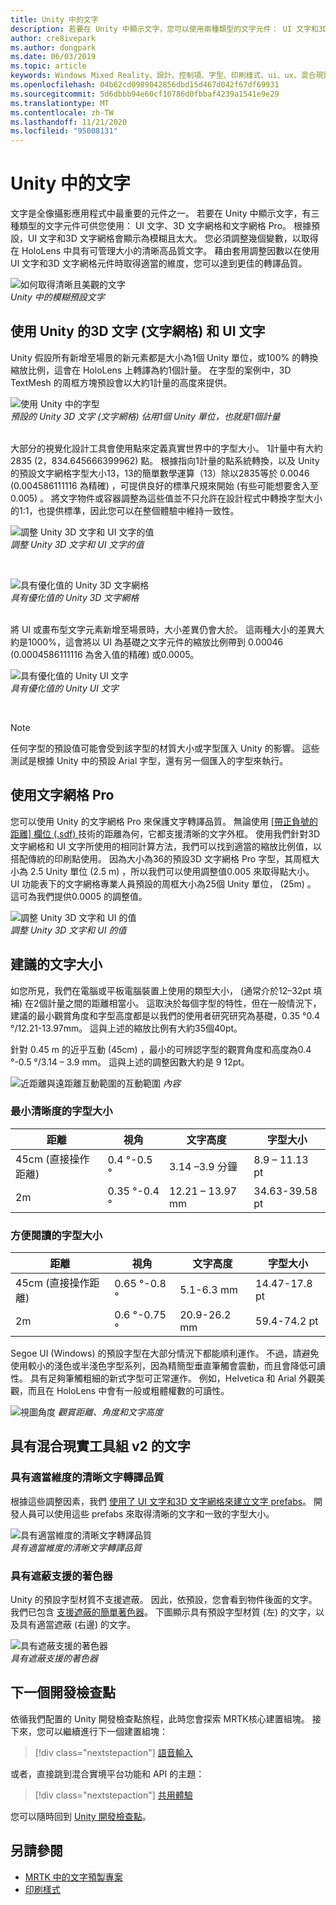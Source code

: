 ```yaml
---
title: Unity 中的文字
description: 若要在 Unity 中顯示文字，您可以使用兩種類型的文字元件： UI 文字和3D 文字網格。
author: cre8ivepark
ms.author: dongpark
ms.date: 06/03/2019
ms.topic: article
keywords: Windows Mixed Reality、設計、控制項、字型、印刷樣式、ui、ux、混合現實耳機、windows Mixed Reality 耳機、虛擬實境耳機、MRTK、混合現實工具組
ms.openlocfilehash: 04b62cd0989042856dbd15d467d042f67df69931
ms.sourcegitcommit: 5d6dbbb94e60cf10786d0fbbaf4239a1541e9e29
ms.translationtype: MT
ms.contentlocale: zh-TW
ms.lasthandoff: 11/21/2020
ms.locfileid: "95008131"
---
```

# <a name="text-in-unity"></a>Unity 中的文字

文字是全像攝影應用程式中最重要的元件之一。 若要在 Unity 中顯示文字，有三種類型的文字元件可供您使用： UI 文字、3D 文字網格和文字網格 Pro。 根據預設，UI 文字和3D 文字網格會顯示為模糊且太大。 您必須調整幾個變數，以取得在 HoloLens 中具有可管理大小的清晰高品質文字。 藉由套用調整因數以在使用 UI 文字和3D 文字網格元件時取得適當的維度，您可以達到更佳的轉譯品質。

![如何取得清晰且美觀的文字](images/hug-text-02-640px.png)<br>
*Unity 中的模糊預設文字*

## <a name="working-with-unitys-3d-text-text-mesh-and-ui-text"></a>使用 Unity 的3D 文字 (文字網格) 和 UI 文字

Unity 假設所有新增至場景的新元素都是大小為1個 Unity 單位，或100% 的轉換縮放比例，這會在 HoloLens 上轉譯為約1個計量。 在字型的案例中，3D TextMesh 的周框方塊預設會以大約1計量的高度來提供。

![使用 Unity 中的字型](images/640px-hug-text-03.png)<br>
*預設的 Unity 3D 文字 (文字網格) 佔用1個 Unity 單位，也就是1個計量*

<br>
大部分的視覺化設計工具會使用點來定義真實世界中的字型大小。 1計量中有大約 2835 (2，834.645666399962) 點。 根據指向1計量的點系統轉換，以及 Unity 的預設文字網格字型大小13，13的簡單數學運算（13）除以2835等於 0.0046 (0.004586111116 為精確) ，可提供良好的標準尺規來開始 (有些可能想要舍入至 0.005) 。 將文字物件或容器調整為這些值並不只允許在設計程式中轉換字型大小的1:1，也提供標準，因此您可以在整個體驗中維持一致性。

![調整 Unity 3D 文字和 UI 文字的值](images/Text_In_Unity_Measurements1.png)<br>
*調整 Unity 3D 文字和 UI 文字的值*

<br>

![具有優化值的 Unity 3D 文字網格](images/hug-text-05-1000px.png)<br>
*具有優化值的 Unity 3D 文字網格*

<br>
將 UI 或畫布型文字元素新增至場景時，大小差異仍會大於。 這兩種大小的差異大約是1000%，這會將以 UI 為基礎之文字元件的縮放比例帶到 0.00046 (0.0004586111116 為舍入值的精確) 或0.0005。

![具有優化值的 Unity UI 文字](images/hug-text-04-1000px.png)<br>
*具有優化值的 Unity UI 文字*

<br>

>[!NOTE]
>任何字型的預設值可能會受到該字型的材質大小或字型匯入 Unity 的影響。 這些測試是根據 Unity 中的預設 Arial 字型，還有另一個匯入的字型來執行。

## <a name="working-with-text-mesh-pro"></a>使用文字網格 Pro

您可以使用 Unity 的文字網格 Pro 來保護文字轉譯品質。 無論使用 [ [帶正負號的距離] 欄位 (.sdf) ](https://steamcdn-a.akamaihd.net/apps/valve/2007/SIGGRAPH2007_AlphaTestedMagnification.pdf) 技術的距離為何，它都支援清晰的文字外框。 使用我們針對3D 文字網格和 UI 文字所使用的相同計算方法，我們可以找到適當的縮放比例值，以搭配傳統的印刷點使用。 因為大小為36的預設3D 文字網格 Pro 字型，其周框大小為 2.5 Unity 單位 (2.5 m) ，所以我們可以使用調整值0.005 來取得點大小。 UI 功能表下的文字網格專業人員預設的周框大小為25個 Unity 單位， (25m) 。 這可為我們提供0.0005 的調整值。

![調整 Unity 3D 文字和 UI 的值](images/Text_In_Unity_Measurements2.png)<br>
*調整 Unity 3D 文字和 UI 的值*

## <a name="recommended-text-size"></a>建議的文字大小
如您所見，我們在電腦或平板電腦裝置上使用的類型大小， (通常介於12–32pt 填補) 在2個計量之間的距離相當小。 這取決於每個字型的特性，但在一般情況下，建議的最小觀賞角度和字型高度都是以我們的使用者研究研究為基礎，0.35 °0.4 °/12.21-13.97mm。 這與上述的縮放比例有大約35個40pt。

針對 0.45 m 的近乎互動 (45cm) ，最小的可辨認字型的觀賞角度和高度為0.4 °-0.5 °/3.14 – 3.9 mm。 這與上述的調整因數大約是 9 12pt。

![近距離與遠距離互動範圍的互動範圍 ](images/typography-distance-1000px.jpg)
 *內容*

### <a name="the-minimum-legible-font-size"></a>最小清晰度的字型大小
| 距離 | 視角 | 文字高度 | 字型大小 |
|---------|---------|---------|---------|
| 45cm (直接操作距離)  | 0.4 °-0.5 ° | 3.14 –3.9 分鐘 | 8.9 – 11.13 pt |
| 2m | 0.35 °-0.4 ° | 12.21 – 13.97 mm | 34.63-39.58 pt |


### <a name="the-comfortably-legible-font-size"></a>方便閱讀的字型大小
| 距離 | 視角 | 文字高度 | 字型大小 |
|---------|---------|---------|---------|
| 45cm (直接操作距離)  | 0.65 °-0.8 ° | 5.1-6.3 mm | 14.47-17.8 pt |
| 2m | 0.6 °-0.75 ° | 20.9-26.2 mm | 59.4-74.2 pt |

Segoe UI (Windows) 的預設字型在大部分情況下都能順利運作。 不過，請避免使用較小的淺色或半淺色字型系列，因為精簡型垂直筆觸會震動，而且會降低可讀性。 具有足夠筆觸粗細的新式字型可正常運作。 例如，Helvetica 和 Arial 外觀美觀，而且在 HoloLens 中會有一般或粗體權數的可讀性。

![視圖角度 ](images/Text_In_Unity_ViewingAngle.jpg)
 *觀賞距離、角度和文字高度*

## <a name="text-with-mixed-reality-toolkit-v2"></a>具有混合現實工具組 v2 的文字

### <a name="sharp-text-rendering-quality-with-proper-dimension"></a>具有適當維度的清晰文字轉譯品質

根據這些調整因素，我們 [使用了 UI 文字和3D 文字網格來建立文字 prefabs](https://github.com/microsoft/MixedRealityToolkit-Unity/tree/mrtk_development/Assets/MRTK/SDK/StandardAssets/Prefabs/Text)。 開發人員可以使用這些 prefabs 來取得清晰的文字和一致的字型大小。

![具有適當維度的清晰文字轉譯品質](images/hug-text-06-1000px.png)<br>
*具有適當維度的清晰文字轉譯品質*

### <a name="shader-with-occlusion-support"></a>具有遮蔽支援的著色器

Unity 的預設字型材質不支援遮蔽。 因此，依預設，您會看到物件後面的文字。 我們已包含 [支援遮蔽的簡單著色器](https://github.com/microsoft/MixedRealityToolkit-Unity/blob/mrtk_development/Assets/MRTK/StandardAssets/Shaders/Text3DShader.shader)。 下圖顯示具有預設字型材質 (左) 的文字，以及具有適當遮蔽 (右邊) 的文字。

![具有遮蔽支援的著色器](images/hug-text-07-1000px.png)<br>
*具有遮蔽支援的著色器*

## <a name="next-development-checkpoint"></a>下一個開發檢查點

依循我們配置的 Unity 開發檢查點旅程，此時您會探索 MRTK核心建置組塊。 接下來，您可以繼續進行下一個建置組塊：

> [!div class="nextstepaction"]
> [語音輸入](voice-input-in-unity.md)

或者，直接跳到混合實境平台功能和 API 的主題：

> [!div class="nextstepaction"]
> [共用體驗](shared-experiences-in-unity.md)

您可以隨時回到 [Unity 開發檢查點](unity-development-overview.md#2-core-building-blocks)。


## <a name="see-also"></a>另請參閱
* [MRTK 中的文字預製專案](https://github.com/microsoft/MixedRealityToolkit-Unity/tree/mrtk_development/Assets/MRTK/SDK/StandardAssets/Prefabs/Text)
* [印刷樣式](../../design/typography.md)
